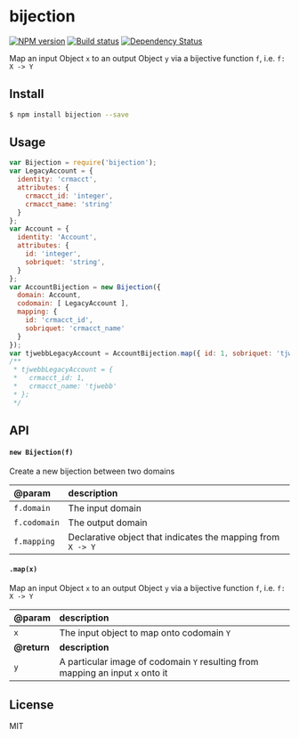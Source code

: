 bijection
=====================

[![NPM version][npm-image]][npm-url]
[![Build status][travis-image]][travis-url]
[![Dependency Status][daviddm-image]][daviddm-url]

Map an input Object `x` to an output Object `y` via a bijective function `f`, i.e. `f: X -> Y`

## Install
```sh
$ npm install bijection --save
```

## Usage
```js
var Bijection = require('bijection');
var LegacyAccount = {
  identity: 'crmacct',
  attributes: {
    crmacct_id: 'integer',
    crmacct_name: 'string'
  }
};
var Account = {
  identity: 'Account',
  attributes: {
    id: 'integer',
    sobriquet: 'string',
  }
};
var AccountBijection = new Bijection({
  domain: Account,
  codomain: [ LegacyAccount ],
  mapping: {
    id: 'crmacct_id',
    sobriquet: 'crmacct_name'
  }
});
var tjwebbLegacyAccount = AccountBijection.map({ id: 1, sobriquet: 'tjwebb' });
/**
 * tjwebbLegacyAccount = {
 *   crmacct_id: 1,
 *   crmacct_name: 'tjwebb'
 * };
 */
```

## API

#### `new Bijection(f)`
Create a new bijection between two domains

| @param | description
|:--|:--|
`f.domain` | The input domain
`f.codomain` | The output domain
`f.mapping` | Declarative object that indicates the mapping from `X -> Y`

#### `.map(x)`
Map an input Object `x` to an output Object `y` via a bijective function `f`, i.e. `f: X -> Y`

| @param | description
|:--|:--|
`x` | The input object to map onto codomain `Y`
**@return** | **description**
`y` | A particular image of codomain `Y` resulting from mapping an input `x` onto it

## License
MIT

[npm-image]: https://img.shields.io/npm/v/bijection.svg?style=flat
[npm-url]: https://npmjs.org/package/bijection
[travis-image]: https://img.shields.io/travis/tjwebb/bijection.svg?style=flat
[travis-url]: https://travis-ci.org/tjwebb/bijection
[daviddm-image]: http://img.shields.io/david/tjwebb/bijection.svg?style=flat
[daviddm-url]: https://david-dm.org/tjwebb/bijection
